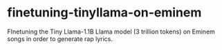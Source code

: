 # finetuning-tinyllama-on-eminem
FInetuning the Tiny Llama-1.1B Llama model (3 trillion tokens) on Eminem songs in order to generate rap lyrics.
